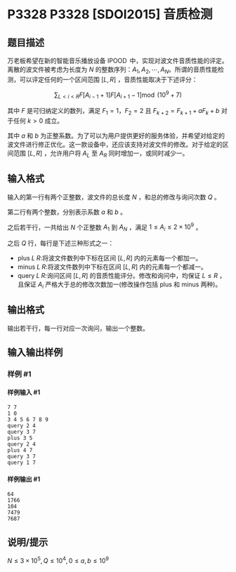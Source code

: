 # P3328 P3328 [SDOI2015] 音质检测

## 题目描述

万老板希望在新的智能音乐播放设备 $\operatorname{IPOOD}$ 中，实现对波文件音质性能的评定。离散的波文件被考虑为长度为 $N$ 的整数序列：$A_1,A_2,\cdots,A_N$。所谓的音质性能检测，可以评定任何的一个区间范围 $[L,R]$ ，音质性能取决于下述评分：

$$\sum_{L<i<R}F[A_{i-1}+1]F[A_{i+1}-1] \operatorname{mod}\;(10^9+7)$$

其中 $F$ 是可归纳定义的数列，满足 $F_1=1$，$F_2=2$ 且 $F_{k+2}=F_{k+1}+aF_{k}+b$ 对于任何 $k>0$ 成立。

其中 $a$ 和 $b$ 为正整系数。为了可以为用户提供更好的服务体验，并希望对给定的波文件进行修正优化。这一款设备中，还应该支持对波文件的修改。对于给定的区间范围 $[L,R]$ ，允许用户将 $A_L$ 至 $A_R$ 同时增加一，或同时减少一。

## 输入格式

输入的第一行有两个正整数，波文件的总长度 $N$ ，和总的修改与询问次数 $Q$ 。

第二行有两个整数，分别表示系数 $a$ 和 $b$ 。

之后若干行，一共给出 $N$ 个正整数 $A_1$ 到 $A_N$ ，满足 $1\leq A_i\leq 2\times 10^9$ 。

之后 $Q$ 行，每行是下述三种形式之一：
- $\text{plus}\;L\;R:$将波文件数列中下标在区间 $[L,R]$ 内的元素每一个都加一。
- $\text{minus}\;L\;R:$将波文件数列中下标在区间 $[L,R]$ 内的元素每一个都减一。
- $\text{query}\;L\;R:$询问区间 $[L,R]$ 的音质性能评分。修改和询问中，均保证 $L\leq R$ ，且保证 $A_i$ 严格大于总的修改次数加一(修改操作包括 $\text{plus}$ 和 $\text{minus}$ 两种)。

## 输出格式

输出若干行，每一行对应一次询问，输出一个整数。


## 输入输出样例

### 样例 #1

#### 样例输入 #1

```
7 7
1 0
3 4 5 6 7 8 9
query 2 4
query 3 7
plus 3 5
query 2 4
plus 4 7
query 3 7
query 1 7
```

#### 样例输出 #1

```
64 
1766 
104 
7479 
7687
```

## 说明/提示

$N\leq 3\times10^5,Q\leq10^4,0\leq a,b\leq10^9$
